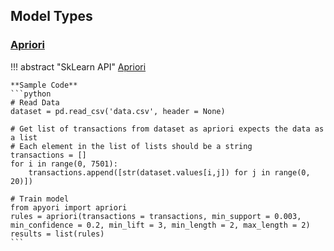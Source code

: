 ## Model Types
### [Apriori](../stats-arl/#apriori)

!!! abstract "SkLearn API"
    [Apriori](https://github.com/ymoch/apyori/tree/master)

    **Sample Code**
    ```python
    # Read Data
    dataset = pd.read_csv('data.csv', header = None)

    # Get list of transactions from dataset as apriori expects the data as a list
    # Each element in the list of lists should be a string
    transactions = []
    for i in range(0, 7501):
        transactions.append([str(dataset.values[i,j]) for j in range(0, 20)])

    # Train model
    from apyori import apriori
    rules = apriori(transactions = transactions, min_support = 0.003, min_confidence = 0.2, min_lift = 3, min_length = 2, max_length = 2)
    results = list(rules)
    ```